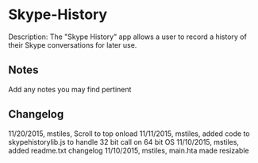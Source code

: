 Skype-History
=============
Description: The "Skype History" app allows a user to record a history of their Skype conversations for later use.

Notes
----
Add any notes you may find pertinent 

Changelog
----
11/20/2015, mstiles, Scroll to top onload
11/11/2015, mstiles, added code to skypehistorylib.js to handle 32 bit call on 64 bit OS
11/10/2015, mstiles, added readme.txt changelog
11/10/2015, mstiles, main.hta made resizable
